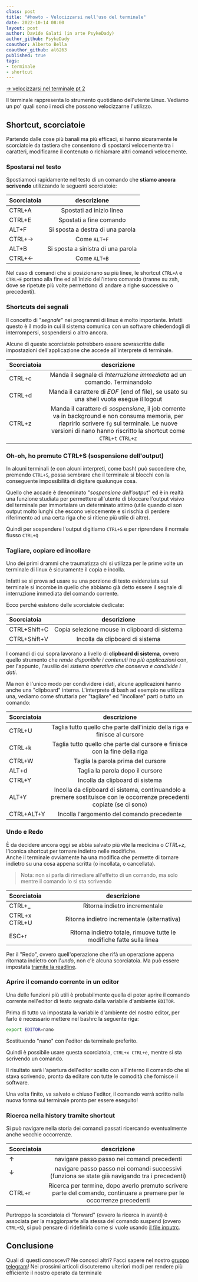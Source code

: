 ```yaml
---
class: post
title: "#howto - Velocizzarsi nell'uso del terminale" 
date: 2022-10-14 08:00
layout: post 
author: Davide Galati (in arte PsykeDady)
author_github: PsykeDady 
coauthor: Alberto Bella
coauthor_github: al6263
published: true
tags: 
- terminale
- shortcut
---
```


[&rarr; velocizzarsi nel terminale pt 2](https://linuxhub.it/articles/howto-velocizzarsi-terminale-pt2/)


Il terminale rappresenta lo strumento quotidiano dell'utente Linux. Vediamo un po' quali sono i modi che possono velocizzarne l'utilizzo.  

## Shortcut, scorciatoie

Partendo dalle cose più banali ma più efficaci, si hanno sicuramente le scorciatoie da tastiera che consentono di spostarsi velocemente tra i caratteri, modificarne il contenuto o richiamare altri comandi velocemente.

### Spostarsi nel testo

Spostiamoci rapidamente nel testo di un comando che **stiamo ancora scrivendo** utilizzando le seguenti scorciatoie: 

| Scorciatoia 	| descrizione |
| :---- 		| :---: |
| CTRL+A 		| Spostati ad inizio linea |
| CTRL+E 		| Spostati a fine comando |
| ALT+F 		| Si sposta a destra di una parola |
| CTRL+&rarr; 	| Come `ALT+F` |
| ALT+B 		| Si sposta a sinistra di una parola |
| CTRL+&larr; 	| Come `ALT+B` |


Nel caso di comandi che si posizionano su più linee, le shortcut `CTRL+A` e `CTRL+E` portano alla fine ed all'inizio dell'intero comando (tranne su zsh, dove se ripetute più volte permettono di andare a righe successive o precedenti).

### Shortcuts dei segnali

Il concetto di "*segnale*" nei programmi di linux è molto importante. Infatti questo è il modo in cui il sistema comunica con un software chiedendogli di interrompersi, sospendersi o altro ancora.

Alcune di queste scorciatoie potrebbero essere sovrascritte dalle impostazioni dell'applicazione che accede all'interprete di terminale. 


| Scorciatoia 	| descrizione |
| :---- 		| :---: |
| CTRL+c 	| Manda il segnale di *Interruzione immediata* ad un comando. Terminandolo |
| CTRL+d 	| Manda il carattere di *EOF* (end of file), se usato su una shell vuota esegue il logout |
| CTRL+z 	| Manda il carattere di *sospensione*, il job corrente va in background e non consuma memoria, per riaprirlo scrivere `fg` sul terminale. Le nuove versioni di nano hanno riscritto la shortcut come `CTRL+t` `CTRL+z` |


### Oh-oh, ho premuto CTRL+S (sospensione dell'output)

In alcuni terminali (e con alcuni interpreti, come bash)
 può succedere che, premendo `CTRL+S`, possa sembrare che il terminale si blocchi con la conseguente impossibilità di digitare qualunque cosa. 

Quello che accade è denominato "*sospensione dell'output*" ed è in realtà una funzione studiata per permettere all'utente di bloccare l'output visivo del terminale per immortalare un determinato attimo (utile quando ci son output molto lunghi che escono velocemente e si rischia di perdere riferimento ad una certa riga che si ritiene più utile di altre).

Quindi per sospendere l'output digitiamo `CTRL+S` e per riprendere il normale flusso `CTRL+Q`

### Tagliare, copiare ed incollare 

Uno dei primi drammi che traumatizza chi si utilizza per le prime volte un terminale di linux è sicuramente il copia e incolla.  

Infatti se si prova ad usare su una porzione di testo evidenziata sul terminale si incombe in quello che abbiamo già detto essere il segnale di interruzione immediata del comando corrente.  

Ecco perché esistono delle scorciatoie dedicate:

| Scorciatoia 	| descrizione 									|
| :---- 		| :---: 										|
| CTRL+Shift+C 	| Copia selezione mouse in clipboard di sistema	| 
| CTRL+Shift+V 	| Incolla da clipboard di sistema 				|

I comandi di cui sopra lavorano a livello di **clipboard di sistema**, ovvero quello strumento che *rende disponibile i contenuti tra più applicazioni* con, per l'appunto, l'ausilio del *sistema operativo che conserva e condivide i dati*. 

Ma non è l'unico modo per condividere i dati, alcune applicazioni hanno anche una "clipboard" interna. L'interprete di bash ad esempio ne utilizza una, vediamo come sfruttarla per "tagliare" ed "incollare" parti o tutto un comando: 

| Scorciatoia 	| descrizione 									|
| :---- 		| :---: 										|
| CTRL+U	 	| Taglia tutto quello che parte dall'inizio della riga e finisce al cursore |
| CTRL+k	 	| Taglia tutto quello che parte dal cursore e finisce con la fine della riga |
| CTRL+W	 	| Taglia la parola prima del cursore |
| ALT+d 	| Taglia la parola dopo il cursore	| 
| CTRL+Y 	| Incolla da clipboard di sistema 	| 
| ALT+Y 	| Incolla da clipboard di sistema, continuandolo a premere sostituisce con le occorrenze precedenti copiate (se ci sono)	| 
| CTRL+ALT+Y 	| Incolla l'argomento del comando precedente	| 

### Undo e Redo 

È da decidere ancora oggi se abbia salvato più vite la medicina o *CTRL+z*, l'iconica shortcut per tornare indietro nelle modifiche.   
Anche il terminale ovviamente ha una modifica che permette di tornare indietro su una cosa appena scritta (o incollata, o cancellata). 

> Nota: non si parla di rimediare all'effetto di un comando, ma solo mentre il comando lo si sta scrivendo 

| Scorciatoia 	| descrizione 									|
| :---- 		| :---: 										|
| CTRL+_	 	| Ritorna indietro incrementale |
| CTRL+x CTRL+U	| Ritorna indietro incrementale (alternativa) |
| ESC+r	 		| Ritorna indietro totale, rimuove tutte le modifiche fatte sulla linea |

Per il "Redo", ovvero quell'operazione che rifà un operazione appena ritornata indietro con l'*undo*, non c'è alcuna scorciatoia. Ma può essere impostata [tramite la readline](https://linuxhub.it/articles/howto-inputrc/).  

### Aprire il comando corrente in un editor

Una delle funzioni più utili è probabilmente quella di poter aprire il comando corrente nell'editor di testo segnato dalla variabile d'ambiente `EDITOR`.


Prima di tutto va impostata la variabile d'ambiente del nostro editor, per farlo è necessario mettere nel bashrc la seguente riga: 

```bash
export EDITOR=nano
```

Sostituendo "nano" con l'editor da terminale preferito.

Quindi è possibile usare questa scorciatoia, `CTRL+x CTRL+e`, mentre si sta scrivendo un comando. 

Il risultato sarà l'apertura dell'editor scelto con all'interno il comando che si stava scrivendo, pronto da editare con tutte le comodità che fornisce il software.

Una volta finito, va salvato e chiuso l'editor, il comando verrà scritto nella nuova forma sul terminale pronto per essere eseguito! 

### Ricerca nella history tramite shortcut

Si può navigare nella storia dei comandi passati ricercando eventualmente anche vecchie occorrenze.  

| Scorciatoia 	| descrizione 									|
| :---- 		| :---: 										|
| &uarr;	 	| navigare passo passo nei comandi precedenti |
| &darr;		| navigare passo passo nei comandi successivi (funziona se state già navigando tra i precedenti) |
| CTRL+r 		| Ricerca per termine, dopo averlo premuto scrivere parte del comando, continuare a premere per le occorrenze precedenti |

Purtroppo la scorciatoia di "forward" (ovvero la ricerca in avanti) è associata per la maggiorparte alla stessa del comando suspend (ovvero `CTRL+S`), si può pensare di ridefinirla come si vuole usando [il file inputrc](https://linuxhub.it/articles/howto-inputrc/).


## Conclusione
Quali di questi conoscevi? Ne conosci altri? Facci sapere nel nostro [gruppo telegram](https://t.me/linuxpeople)! Nei prossimi articoli discuteremo ulteriori modi per rendere più efficiente il nostro operato da terminale
